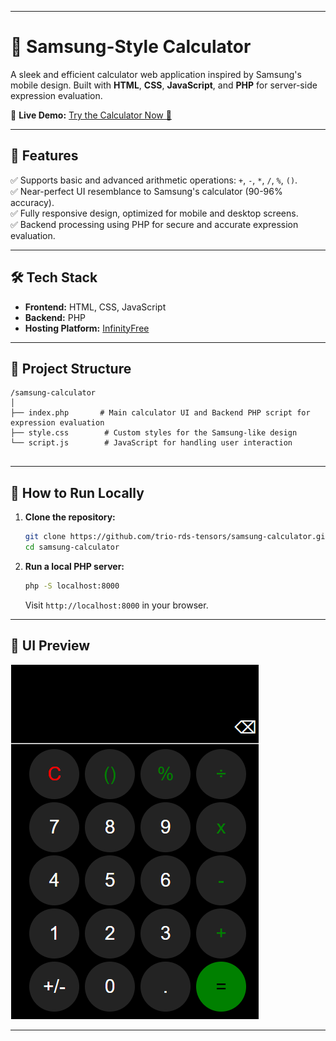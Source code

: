 
---
# 📱 Samsung-Style Calculator

A sleek and efficient calculator web application inspired by Samsung's mobile design. Built with **HTML**, **CSS**, **JavaScript**, and **PHP** for server-side expression evaluation.

🔗 **Live Demo:** [Try the Calculator Now 🚀](https://trio-rds-tensors.lovestoblog.com/calculator/)

---

## 🎯 Features

✅ Supports basic and advanced arithmetic operations: `+`, `-`, `*`, `/`, `%`, `()`.  
✅ Near-perfect UI resemblance to Samsung's calculator (90-96% accuracy).  
✅ Fully responsive design, optimized for mobile and desktop screens.  
✅ Backend processing using PHP for secure and accurate expression evaluation.  

---
## 🛠️ Tech Stack

- **Frontend:** HTML, CSS, JavaScript  
- **Backend:** PHP  
- **Hosting Platform:** [InfinityFree](https://infinityfree.net)  

---
## 📂 Project Structure

```
/samsung-calculator
│
├── index.php       # Main calculator UI and Backend PHP script for expression evaluation
├── style.css        # Custom styles for the Samsung-like design
└── script.js        # JavaScript for handling user interaction
    
```

---
## 🚀 How to Run Locally

1. **Clone the repository:**
   ```bash
   git clone https://github.com/trio-rds-tensors/samsung-calculator.git
   cd samsung-calculator
   ```

2. **Run a local PHP server:**
   ```bash
   php -S localhost:8000
   ```
   Visit `http://localhost:8000` in your browser.

---
## 🌄 UI Preview

![Samsung Calculator Interface](samsung-calculator-preview.png)

---








